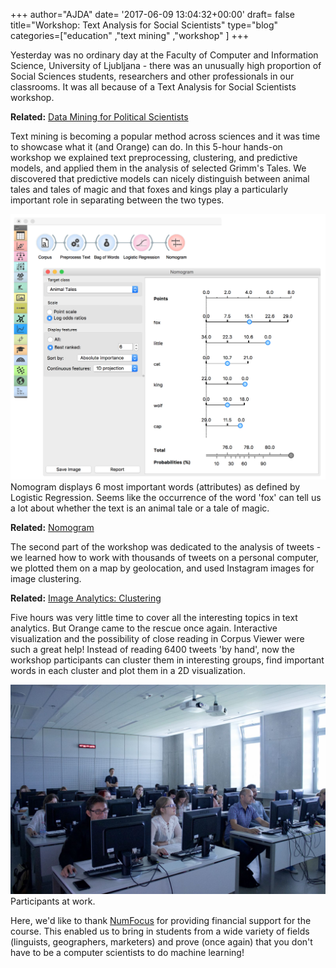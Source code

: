 +++
author="AJDA"
date= '2017-06-09 13:04:32+00:00'
draft= false
title="Workshop: Text Analysis for Social Scientists"
type="blog"
categories=["education" ,"text mining" ,"workshop" ]
+++

Yesterday was no ordinary day at the Faculty of Computer and Information Science, University of Ljubljana - there was an unusually high proportion of Social Sciences students, researchers and other professionals in our classrooms. It was all because of a Text Analysis for Social Scientists workshop.


**Related:** [Data Mining for Political Scientists](/blog/2016/11/30/data-mining-for-political-scientists/)


Text mining is becoming a popular method across sciences and it was time to showcase what it (and Orange) can do. In this 5-hour hands-on workshop we explained text preprocessing, clustering, and predictive models, and applied them in the analysis of selected Grimm's Tales. We discovered that predictive models can nicely distinguish between animal tales and tales of magic and that foxes and kings play a particularly important role in separating between the two types.

![](/images/2017/06/Screen-Shot-2017-06-09-at-14.11.34.png)
Nomogram displays 6 most important words (attributes) as defined by Logistic Regression. Seems like the occurrence of the word 'fox' can tell us a lot about whether the text is an animal tale or a tale of magic.


**Related:** [Nomogram](/blog/2017/06/05/nomogram/)


The second part of the workshop was dedicated to the analysis of tweets - we learned how to work with thousands of tweets on a personal computer, we plotted them on a map by geolocation, and used Instagram images for image clustering.


**Related:** [Image Analytics: Clustering](/blog/2017/04/03/image-analytics-clustering/)


Five hours was very little time to cover all the interesting topics in text analytics. But Orange came to the rescue once again. Interactive visualization and the possibility of close reading in Corpus Viewer were such a great help! Instead of reading 6400 tweets 'by hand', now the workshop participants can cluster them in interesting groups, find important words in each cluster and plot them in a 2D visualization.

![](/images/2017/06/IMG_0969.jpg)
Participants at work.

Here, we'd like to thank [NumFocus](https://www.numfocus.org/) for providing financial support for the course. This enabled us to bring in students from a wide variety of fields (linguists, geographers, marketers) and prove (once again) that you don't have to be a computer scientists to do machine learning!


